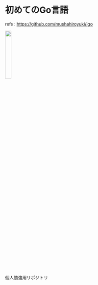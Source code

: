 # 初めてのGo言語
refs : https://github.com/mushahiroyuki/lgo

<img src="https://camo.githubusercontent.com/db8c83f1b64f25fc5ff8ab965ace0e9d34d1b9668583265d492dd0641a8698d9/68747470733a2f2f7777772e6d61726c696e2d61726d732e636f6d2f6a706e2f617274732f626f6f6b732d736d616c6c2f6c6561726e696e672d676f2e706e67" width="20%">

個人勉強用リポジトリ
